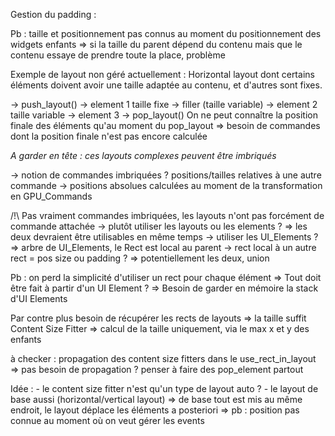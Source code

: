 Gestion du padding :

Pb : taille et positionnement pas connus au moment du positionnement des widgets enfants => si la taille du parent dépend du contenu mais que le contenu essaye de prendre toute la place, problème

Exemple de layout non géré actuellement :
Horizontal layout dont certains éléments doivent avoir une taille adaptée au contenu, et d'autres sont fixes.

-> push_layout()
	-> element 1 taille fixe
	-> filler (taille variable)
	-> element 2 taille variable
	-> element 3
-> pop_layout()
On ne peut connaître la position finale des éléments qu'au moment du pop_layout => besoin de commandes dont la position finale n'est pas encore calculée

*A garder en tête : ces layouts complexes peuvent être imbriqués*

-> notion de commandes imbriquées ? positions/tailles relatives à une autre commande
	-> positions absolues calculées au moment de la transformation en GPU_Commands

/!\ Pas vraiment commandes imbriquées, les layouts n'ont pas forcément de commande attachée
-> plutôt utiliser les layouts ou les elements ? => les deux devraient être utilisables en même temps
-> utiliser les UI_Elements ? => arbre de UI_Elements, le Rect est local au parent
-> rect local à un autre rect = pos size ou padding ? => potentiellement les deux, union

Pb : on perd la simplicité d'utiliser un rect pour chaque élément 
=> Tout doit être fait à partir d'un UI Element ?
=> Besoin de garder en mémoire la stack d'UI Elements

Par contre plus besoin de récupérer les rects de layouts => la taille suffit
Content Size Fitter => calcul de la taille uniquement, via le max x et y des enfants

à checker : propagation des content size fitters dans le use_rect_in_layout => pas besoin de propagation ?
penser à faire des pop_element partout

Idée : 
	- le content size fitter n'est qu'un type de layout auto ?
	- le layout de base aussi (horizontal/vertical layout) => de base tout est mis au même endroit, le layout déplace les éléments a posteriori
	=> pb : position pas connue au moment où on veut gérer les events
